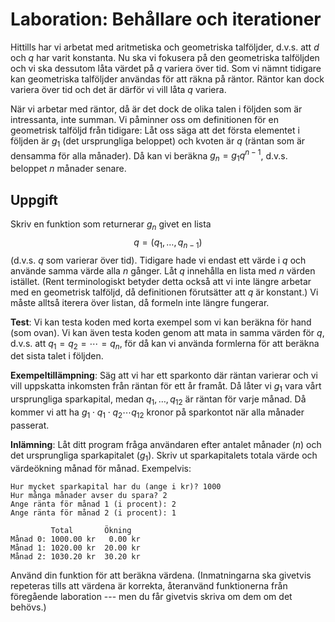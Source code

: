 # Laboration: Behållare och iterationer

Hittills har vi arbetat med aritmetiska och geometriska talföljder, d.v.s. att 
$d$ och $q$ har varit konstanta. Nu ska vi fokusera på den geometriska 
talföljden och vi ska dessutom låta värdet på $q$ variera över tid. Som vi 
nämnt tidigare kan geometriska talföljder användas för att räkna på räntor. 
Räntor kan dock variera över tid och det är därför vi vill låta $q$ variera. 

När vi arbetar med räntor, då är det dock de olika talen i följden som är 
intressanta, inte summan. Vi påminner oss om definitionen för en geometrisk 
talföljd från tidigare: Låt oss säga att det första elementet i följden är 
$g_1$ (det ursprungliga beloppet) och kvoten är $q$ (räntan som är densamma för 
alla månader). Då kan vi beräkna $g_n = g_1 q^{n-1}$, d.v.s. beloppet $n$ 
månader senare.


## Uppgift

Skriv en funktion som returnerar $g_n$ givet en lista
$$q = (q_1, \ldots, q_{n-1})$$
(d.v.s. $q$ som varierar över tid). Tidigare hade vi endast ett värde i $q$ och 
använde samma värde alla $n$ gånger. Låt $q$ innehålla en lista med $n$ värden 
istället. (Rent terminologiskt betyder detta också att vi inte längre arbetar 
med en geometrisk talföljd, då definitionen förutsätter att $q$ är konstant.) 
Vi måste alltså iterera över listan, då formeln inte längre fungerar.

**Test**: Vi kan testa koden med korta exempel som vi kan beräkna för hand (som 
ovan). Vi kan även testa koden genom att mata in samma värden för $q$, d.v.s. 
att $q_1 = q_2 = \cdots = q_n$, för då kan vi använda formlerna för att beräkna 
det sista talet i följden.

**Exempeltillämpning**: Säg att vi har ett sparkonto där räntan varierar och vi 
vill uppskatta inkomsten från räntan för ett år framåt. Då låter vi $g_1$ vara 
vårt ursprungliga sparkapital, medan $q_1, \ldots, q_{12}$ är räntan för varje 
månad.  Då kommer vi att ha $g_1\cdot q_1\cdot q_2\cdots q_{12}$ kronor på 
sparkontot när alla månader passerat.

**Inlämning**: Låt ditt program fråga användaren efter antalet månader ($n$) 
och det ursprungliga sparkapitalet ($g_1$). Skriv ut sparkapitalets totala 
värde och värdeökning månad för månad. Exempelvis:
```
Hur mycket sparkapital har du (ange i kr)? 1000
Hur många månader avser du spara? 2
Ange ränta för månad 1 (i procent): 2
Ange ränta för månad 2 (i procent): 1

         Total       Ökning
Månad 0: 1000.00 kr   0.00 kr
Månad 1: 1020.00 kr  20.00 kr
Månad 2: 1030.20 kr  30.20 kr
```
Använd din funktion för att beräkna värdena. (Inmatningarna ska givetvis 
repeteras tills att värdena är korrekta, återanvänd funktionerna från 
föregående laboration --- men du får givetvis skriva om dem om det behövs.)
